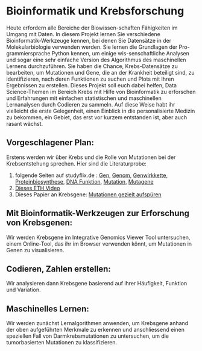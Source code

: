 # Bioinformatik und Krebsforschung 
Heute erfordern alle Bereiche der Biowissen-schaften Fähigkeiten im Umgang mit Daten. In diesem Projekt lernen Sie verschiedene Bioinformatik-Werkzeuge kennen, bei denen Sie Datensätze in der Molekularbiologie verwenden werden. Sie lernen die Grundlagen der Pro-grammiersprache Python kennen, um einige wis-senschaftliche Analysen und sogar eine sehr einfache Version des Algorithmus des maschinellen Lernens durchzuführen. Sie haben die Chance, Krebs-Datensätze zu bearbeiten, um Mutationen und Gene, die an der Krankheit beteiligt sind, zu identifizieren, nach deren Funktionen zu suchen und Plots mit Ihren Ergebnissen zu erstellen. Dieses Projekt soll euch dabei helfen, Data Science-Themen im Bereich Krebs mit Hilfe von Bioinformatik zu erforschen und Erfahrungen mit einfachen statistischen und maschinellen Lernanalysen durch Codieren zu sammeln. Auf diese Weise habt ihr vielleicht die erste Gelegenheit, einen Einblick in die personalisierte Medizin zu bekommen, ein Gebiet, das erst vor kurzem entstanden ist, aber auch rasant wächst. 

## Vorgeschlagener Plan:
Erstens werden wir über Krebs und die Rolle von Mutationen bei der Krebsentstehung sprechen. Hier sind die Literaturprobe:
1) folgende Seiten auf studyflix.de : [Gen](https://studyflix.de/biologie/gen-2599), [Genom](https://studyflix.de/biologie/genom-2645), [Genwirkkette](https://studyflix.de/biologie/genwirkkette-6706), [Proteinbiosynthese](https://studyflix.de/biologie/proteinbiosynthese-2288), [DNA Funktion](https://studyflix.de/biologie/dna-funktion-2601), [Mutation](https://studyflix.de/biologie/mutation-2582), [Mutagene](https://studyflix.de/biologie/mutagene-2574)
2) [Dieses ETH Video](https://ethz.ch/de/studium/bachelor/studienangebot/naturwissenschaften-und-mathematik/biologie/schnuppervorlesungen/-genetik--genomik--bioinformatik---dr--ulrich-genick-.html)
3) Dieses Papier an Krebsgene: [Mutationen gezielt aufspüren](https://www.organische-chemie.ch/chemie/2007feb/mutationen.shtm) 

## Mit Bioinformatik-Werkzeugen zur Erforschung von Krebsgenen:
Wir werden Krebsgene im Integrative Genomics Viewer Tool untersuchen, einem Online-Tool, das ihr im Browser verwenden könnt, um Mutationen in Genen zu visualisieren. 

## Codieren, Zahlen erstellen:
Wir analysieren dann Krebsgene basierend auf ihrer Häufigkeit, Funktion und Variation. 

## Maschinelles Lernen:
Wir werden zunächst Lernalgorithmen anwenden, um Krebsgene anhand der oben aufgeführten Merkmale zu erkennen und anschliessend einen speziellen Fall von Darmkrebsmutationen zu untersuchen, um die tumorbasierten Mutationen zu klassifizieren. 
